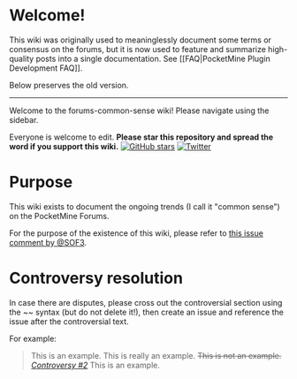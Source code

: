 Welcome!
===
This wiki was originally used to meaninglessly document some terms or consensus on the forums, but it is now used to feature and summarize high-quality posts into a single documentation. See [[FAQ|PocketMine Plugin Development FAQ]].

Below preserves the old version.

***

Welcome to the forums-common-sense wiki! Please navigate using the sidebar.

Everyone is welcome to edit. **Please star this repository and spread the word if you support this wiki.** [![GitHub stars](https://img.shields.io/github/stars/SOF3/forums-common-sense.svg?style=plastic)](https://github.com/SOF3/forums-common-sense/stargazers) [![Twitter](https://img.shields.io/twitter/url/https/github.com/SOF3/forums-common-sense.svg?style=social)](https://twitter.com/intent/tweet?text=PocketMine+Forums+common+sense+wiki%3A+Get+our+common+sense+documented+and+get+rid+of+unnecessary+arguments!&url=https%3A%2F%2Fgithub.com%2FSOF3%2Fforums-common-sense%2Fwiki)

Purpose
===
This wiki exists to document the ongoing trends (I call it "common sense") on the PocketMine Forums.

For the purpose of the existence of this wiki, please refer to [this issue comment by @SOF3](https://github.com/SOF3/forums-common-sense/issues/4#issuecomment-238084970).

Controversy resolution
===
In case there are disputes, please cross out the controversial section using the \~\~ syntax (but do not delete it!), then create an issue and reference the issue after the controversial text.

For example:
> This is an example. This is really an example. ~~This is not an example.~~ [_Controversy #2_](../issues/2) This is an example.